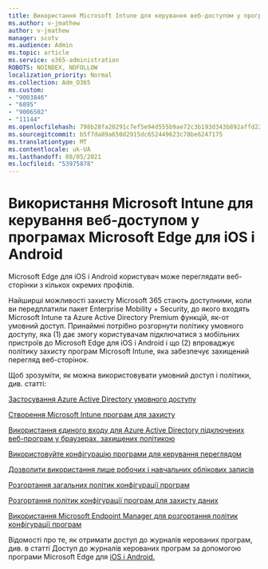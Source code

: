 ```yaml
---
title: Використання Microsoft Intune для керування веб-доступом у програмах Microsoft Edge для iOS і Android
ms.author: v-jmathew
author: v-jmathew
manager: scotv
ms.audience: Admin
ms.topic: article
ms.service: o365-administration
ROBOTS: NOINDEX, NOFOLLOW
localization_priority: Normal
ms.collection: Adm_O365
ms.custom:
- "9003846"
- "6895"
- "9006502"
- "11144"
ms.openlocfilehash: 798b28fa20291c7ef5e94d555b9ae72c3b193d343b892affd22b6a23e780d523
ms.sourcegitcommit: b5f7da89a650d2915dc652449623c78be6247175
ms.translationtype: MT
ms.contentlocale: uk-UA
ms.lasthandoff: 08/05/2021
ms.locfileid: "53975878"
---
```

# <a name="use-microsoft-intune-to-manage-web-access-in-microsoft-edge-for-ios-and-android"></a>Використання Microsoft Intune для керування веб-доступом у програмах Microsoft Edge для iOS і Android

Microsoft Edge для iOS і Android користувач може переглядати веб-сторінки з кількох окремих профілів.

Найширші можливості захисту Microsoft 365 стають доступними, коли ви передплатили пакет Enterprise Mobility + Security, до якого входять Microsoft Intune та Azure Active Directory Premium функцій, як-от умовний доступ. Принаймні потрібно розгорнути політику умовного доступу, яка (1) дає змогу користувачам підключатися з мобільних пристроїв до Microsoft Edge для iOS і Android і що (2) впроваджує політику захисту програм Microsoft Intune, яка забезпечує захищений перегляд веб-сторінок.

Щоб зрозуміти, як можна використовувати умовний доступ і політики, див. статті:

[Застосування Azure Active Directory умовного доступу](https://go.microsoft.com/fwlink/?linkid=2132481)

[Створення Microsoft Intune програм для захисту](https://go.microsoft.com/fwlink/?linkid=2132651)

[Використання єдиного входу для Azure Active Directory підключених веб-програм у браузерах, захищених політикою](https://go.microsoft.com/fwlink/?linkid=2132482)

[Використовуйте конфігурацію програми для керування переглядом](https://go.microsoft.com/fwlink/?linkid=2132483)

[Дозволити використання лише робочих і навчальних облікових записів](https://go.microsoft.com/fwlink/?linkid=2132652)

[Розгортання загальних політик конфігурації програм](https://go.microsoft.com/fwlink/?linkid=2132653)

[Розгортання політик конфігурації програм для захисту даних](https://go.microsoft.com/fwlink/?linkid=2132654)

[Використання Microsoft Endpoint Manager для розгортання політик конфігурації програм](https://go.microsoft.com/fwlink/?linkid=2132707)

Відомості про те, як отримати доступ до журналів керованих програм, див. в статті Доступ до журналів керованих програм за допомогою програми Microsoft Edge для [iOS і Android.](https://go.microsoft.com/fwlink/?linkid=2132578)
